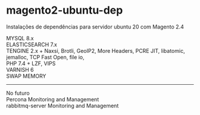 # magento2-ubuntu-dep
Instalações de dependências para servidor ubuntu 20 com Magento 2.4

MYSQL 8.x <br>
ELASTICSEARCH 7.x <br>
TENGINE 2.x + Naxsi, Brotli, GeoIP2, More Headers, PCRE JIT, libatomic, jemalloc, TCP Fast Open, file io, <br>
PHP 7.4 + LZF, VIPS <br>
VARNISH 6  <br>
SWAP MEMORY   <br>

<hr>

No futuro   <br>
Percona Monitoring and Management    <br>
rabbitmq-server  Monitoring and Management 
